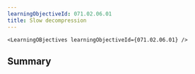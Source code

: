 ```yaml
---
learningObjectiveId: 071.02.06.01
title: Slow decompression
---
```


```tsx eval
<LearningOBjectives learningObjectiveId={071.02.06.01} />
```

## Summary

